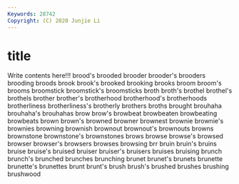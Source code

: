 ```yaml
---
Keywords: 28742
Copyright: (C) 2020 Junjie Li
---
```


# title

Write contents here!!!
brood's 
brooded 
brooder 
brooder's 
brooders 
brooding 
broods 
brook
brook's 
brooked 
brooking 
brooks 
broom 
broom's 
brooms 
broomstick 
broomstick's 
broomsticks
broth 
broth's 
brothel 
brothel's 
brothels 
brother 
brother's 
brotherhood 
brotherhood's 
brotherhoods
brotherliness 
brotherliness's 
brotherly 
brothers 
broths 
brought 
brouhaha 
brouhaha's 
brouhahas 
brow
brow's 
browbeat 
browbeaten 
browbeating 
browbeats 
brown 
brown's 
browned 
browner 
brownest
brownie 
brownie's 
brownies 
browning 
brownish 
brownout 
brownout's 
brownouts 
browns 
brownstone
brownstone's 
brownstones 
brows 
browse 
browse's 
browsed 
browser 
browser's 
browsers 
browses
browsing 
brr 
bruin 
bruin's 
bruins 
bruise 
bruise's 
bruised 
bruiser 
bruiser's
bruisers 
bruises 
bruising 
brunch 
brunch's 
brunched 
brunches 
brunching 
brunet 
brunet's
brunets 
brunette 
brunette's 
brunettes 
brunt 
brunt's 
brush 
brush's 
brushed 
brushes
brushing 
brushwood 

